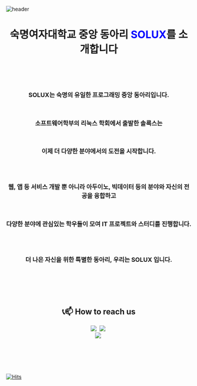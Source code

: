 
![header](https://capsule-render.vercel.app/api?type=waving&height=200&text=SOLUX&color=0:aeead1,100:9da5e0&fontColor=FFFFFF)


<h1 align="center">숙명여자대학교 중앙 동아리 <span style="color:blue">SOLUX</span>를 소개합니다</h1>
</br></br></br>


<h3 align="center">
  
SOLUX는 숙명의 유일한 프로그래밍 중앙 동아리입니다.

</br>

소프트웨어학부의 리눅스 학회에서 출발한 솔룩스는 

</br>

이제 더 다양한 분야에서의 도전을 시작합니다.

</br></br>

웹, 앱 등 서비스 개발 뿐 아니라 아두이노, 빅데이터 등의 분야와 자신의 전공을 융합하고

</br>

다양한 분야에 관심있는 학우들이 모여 IT 프로젝트와 스터디를 진행합니다.

</br></br>

더 나은 자신을 위한 특별한 동아리, 우리는 SOLUX 입니다.

</br>


</h3>



</br></br>




<h2 align="center"><b>📞📫 How to reach us</b></h2>

<p align="center">
<a href="mailto:sm.solux@gmail.com"> <img src="https://img.shields.io/badge/Gmail-d14836?style=flat-square&logo=Gmail&logoColor=white&link=mailto:sm.solux@gmail.com"/></a>&nbsp 
<a href="https://instagram.com/only_solux"><img src="https://img.shields.io/badge/Instagram-E4405F?style=flat-square&logo=Instagram&logoColor=white"/></a>&nbsp 
<br/>
<a href="https://solux.dev/"><img src="https://img.shields.io/badge/Tistory-0A0A0A?style=flat-square&logo=dev.to&logoColor=white"/></a>&nbsp 

<br/><br/>
 
</p>

<br/>

<p align="left">
  
[![Hits](https://hits.seeyoufarm.com/api/count/incr/badge.svg?url=https%3A%2F%2Fgithub.com%2FBOAZ-bigdata&count_bg=%2379C83D&title_bg=%23555555&icon=&icon_color=%23E7E7E7&title=hits&edge_flat=false)](https://hits.seeyoufarm.com)
  
</p>
